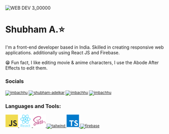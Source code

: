 ![WEB DEV 3_00000](https://github.com/ShubhamAdelkar/ShubhamAdelkar/assets/117031893/3e7406af-0e8a-4342-8acf-24b00b011ff6)

<h1>Shubham A.⭐</h1>
<p>I'm a front-end developer based in India. Skilled in creating responsive web applications. additionally using React JS and Firebase.</p>
😁 Fun fact, I like editing movie & anime characters, I use the Abode After Effects to edit them.
<h3 align="left">Socials</h3>
<small align="left">
<a href="https://twitter.com/imbachhu" target="blank"><img align="center" src="https://raw.githubusercontent.com/rahuldkjain/github-profile-readme-generator/master/src/images/icons/Social/twitter.svg" alt="imbachhu" height="30" width="40" /></a>
<a href="https://linkedin.com/in/shubham-adelkar" target="blank"><img align="center" src="https://raw.githubusercontent.com/rahuldkjain/github-profile-readme-generator/master/src/images/icons/Social/linked-in-alt.svg" alt="shubham-adelkar" height="30" width="40" /></a>
<a href="https://instagram.com/imbachhu" target="blank"><img align="center" src="https://raw.githubusercontent.com/rahuldkjain/github-profile-readme-generator/master/src/images/icons/Social/instagram.svg" alt="imbachhu" height="30" width="40" /></a>
<a href="https://www.youtube.com/c/imbachhu" target="blank"><img align="center" src="https://raw.githubusercontent.com/rahuldkjain/github-profile-readme-generator/master/src/images/icons/Social/youtube.svg" alt="imbachhu" height="30" width="40" /></a>
</small>

<h3 align="left">Languages and Tools:</h3>
<small align="left"> <a href="https://developer.mozilla.org/en-US/docs/Web/JavaScript" target="_blank" rel="noreferrer"> <img src="https://raw.githubusercontent.com/devicons/devicon/master/icons/javascript/javascript-original.svg" alt="javascript" width="40" height="40"/> </a> <a href="https://reactjs.org/" target="_blank" rel="noreferrer"> <img src="https://raw.githubusercontent.com/devicons/devicon/master/icons/react/react-original-wordmark.svg" alt="react" width="40" height="40"/> </a> <a href="https://sass-lang.com" target="_blank" rel="noreferrer"> <img src="https://raw.githubusercontent.com/devicons/devicon/master/icons/sass/sass-original.svg" alt="sass" width="40" height="40"/> </a> <a href="https://tailwindcss.com/" target="_blank" rel="noreferrer"> <img src="https://www.vectorlogo.zone/logos/tailwindcss/tailwindcss-icon.svg" alt="tailwind" width="40" height="40"/> </a> <a href="https://www.typescriptlang.org/" target="_blank" rel="noreferrer"> <img src="https://raw.githubusercontent.com/devicons/devicon/master/icons/typescript/typescript-original.svg" alt="typescript" width="40" height="40"/> </a> <a href="https://firebase.google.com/" target="_blank" rel="noreferrer"> <img src="https://www.vectorlogo.zone/logos/firebase/firebase-icon.svg" alt="firebase" width="40" height="40"/> </a>  </small>
